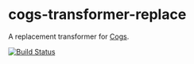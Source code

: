 # cogs-transformer-replace

A replacement transformer for [Cogs].

[![Build Status]](http://travis-ci.org/caseywebdev/cogs-transformer-replace)

[Cogs]: https://github.com/caseywebdev/cogs
[Build Status]: https://secure.travis-ci.org/caseywebdev/cogs-transformer-replace.png
